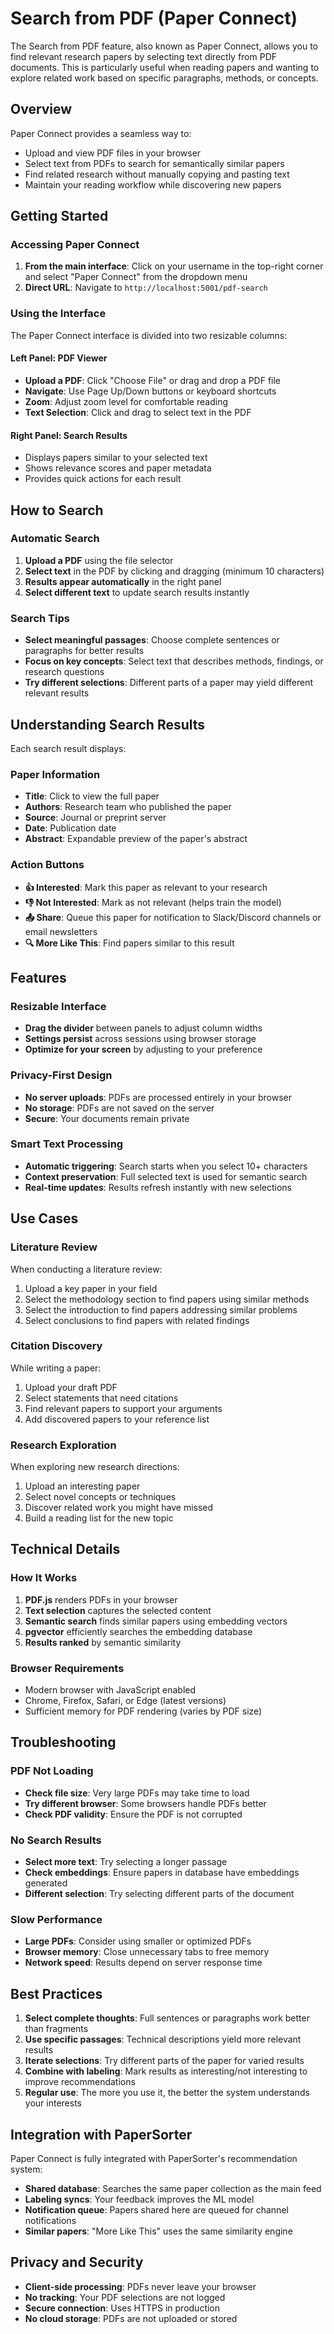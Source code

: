 # Search from PDF (Paper Connect)

The Search from PDF feature, also known as Paper Connect, allows you to find relevant research papers by selecting text directly from PDF documents. This is particularly useful when reading papers and wanting to explore related work based on specific paragraphs, methods, or concepts.

## Overview

Paper Connect provides a seamless way to:
- Upload and view PDF files in your browser
- Select text from PDFs to search for semantically similar papers
- Find related research without manually copying and pasting text
- Maintain your reading workflow while discovering new papers

## Getting Started

### Accessing Paper Connect

1. **From the main interface**: Click on your username in the top-right corner and select "Paper Connect" from the dropdown menu
2. **Direct URL**: Navigate to `http://localhost:5001/pdf-search`

### Using the Interface

The Paper Connect interface is divided into two resizable columns:

#### Left Panel: PDF Viewer
- **Upload a PDF**: Click "Choose File" or drag and drop a PDF file
- **Navigate**: Use Page Up/Down buttons or keyboard shortcuts
- **Zoom**: Adjust zoom level for comfortable reading
- **Text Selection**: Click and drag to select text in the PDF

#### Right Panel: Search Results
- Displays papers similar to your selected text
- Shows relevance scores and paper metadata
- Provides quick actions for each result

## How to Search

### Automatic Search
1. **Upload a PDF** using the file selector
2. **Select text** in the PDF by clicking and dragging (minimum 10 characters)
3. **Results appear automatically** in the right panel
4. **Select different text** to update search results instantly

### Search Tips
- **Select meaningful passages**: Choose complete sentences or paragraphs for better results
- **Focus on key concepts**: Select text that describes methods, findings, or research questions
- **Try different selections**: Different parts of a paper may yield different relevant results

## Understanding Search Results

Each search result displays:

### Paper Information
- **Title**: Click to view the full paper
- **Authors**: Research team who published the paper
- **Source**: Journal or preprint server
- **Date**: Publication date
- **Abstract**: Expandable preview of the paper's abstract

### Action Buttons
- **👍 Interested**: Mark this paper as relevant to your research
- **👎 Not Interested**: Mark as not relevant (helps train the model)
- **📤 Share**: Queue this paper for notification to Slack/Discord channels or email newsletters
- **🔍 More Like This**: Find papers similar to this result

## Features

### Resizable Interface
- **Drag the divider** between panels to adjust column widths
- **Settings persist** across sessions using browser storage
- **Optimize for your screen** by adjusting to your preference

### Privacy-First Design
- **No server uploads**: PDFs are processed entirely in your browser
- **No storage**: PDFs are not saved on the server
- **Secure**: Your documents remain private

### Smart Text Processing
- **Automatic triggering**: Search starts when you select 10+ characters
- **Context preservation**: Full selected text is used for semantic search
- **Real-time updates**: Results refresh instantly with new selections

## Use Cases

### Literature Review
When conducting a literature review:
1. Upload a key paper in your field
2. Select the methodology section to find papers using similar methods
3. Select the introduction to find papers addressing similar problems
4. Select conclusions to find papers with related findings

### Citation Discovery
While writing a paper:
1. Upload your draft PDF
2. Select statements that need citations
3. Find relevant papers to support your arguments
4. Add discovered papers to your reference list

### Research Exploration
When exploring new research directions:
1. Upload an interesting paper
2. Select novel concepts or techniques
3. Discover related work you might have missed
4. Build a reading list for the new topic

## Technical Details

### How It Works
1. **PDF.js** renders PDFs in your browser
2. **Text selection** captures the selected content
3. **Semantic search** finds similar papers using embedding vectors
4. **pgvector** efficiently searches the embedding database
5. **Results ranked** by semantic similarity

### Browser Requirements
- Modern browser with JavaScript enabled
- Chrome, Firefox, Safari, or Edge (latest versions)
- Sufficient memory for PDF rendering (varies by PDF size)

## Troubleshooting

### PDF Not Loading
- **Check file size**: Very large PDFs may take time to load
- **Try different browser**: Some browsers handle PDFs better
- **Check PDF validity**: Ensure the PDF is not corrupted

### No Search Results
- **Select more text**: Try selecting a longer passage
- **Check embeddings**: Ensure papers in database have embeddings generated
- **Different selection**: Try selecting different parts of the document

### Slow Performance
- **Large PDFs**: Consider using smaller or optimized PDFs
- **Browser memory**: Close unnecessary tabs to free memory
- **Network speed**: Results depend on server response time

## Best Practices

1. **Select complete thoughts**: Full sentences or paragraphs work better than fragments
2. **Use specific passages**: Technical descriptions yield more relevant results
3. **Iterate selections**: Try different parts of the paper for varied results
4. **Combine with labeling**: Mark results as interesting/not interesting to improve recommendations
5. **Regular use**: The more you use it, the better the system understands your interests

## Integration with PaperSorter

Paper Connect is fully integrated with PaperSorter's recommendation system:

- **Shared database**: Searches the same paper collection as the main feed
- **Labeling syncs**: Your feedback improves the ML model
- **Notification queue**: Papers shared here are queued for channel notifications
- **Similar papers**: "More Like This" uses the same similarity engine

## Privacy and Security

- **Client-side processing**: PDFs never leave your browser
- **No tracking**: Your PDF selections are not logged
- **Secure connection**: Uses HTTPS in production
- **No cloud storage**: PDFs are not uploaded or stored